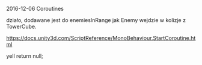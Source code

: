 2016-12-06 Coroutines

działo, dodawane jest do enemiesInRange jak Enemy wejdzie w kolizje z TowerCube.

https://docs.unity3d.com/ScriptReference/MonoBehaviour.StartCoroutine.html

yell return null;
